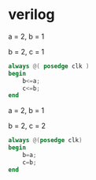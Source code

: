 # verilog 

a = 2, b = 1

b = 2, c = 1

```verilog
always @( posedge clk )
begin
    b<=a;
    c<=b;
end
```

a = 2, b = 1

b = 2, c = 2

```verilog
always @(posedge clk)
begin
    b=a;
    c=b;
end
```